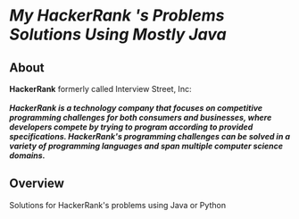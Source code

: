 # *My HackerRank 's Problems Solutions Using Mostly Java*
## About 
<b>HackerRank</b> formerly called Interview Street, Inc:
<br>
<br>
<b><i>HackerRank is a technology company that focuses on competitive programming challenges for both consumers and businesses, where developers compete by trying to program according to provided specifications. HackerRank's programming challenges can be solved in a variety of programming languages and span multiple computer science domains.</i></b>
<br>
## Overview
Solutions for HackerRank's problems using Java or Python
